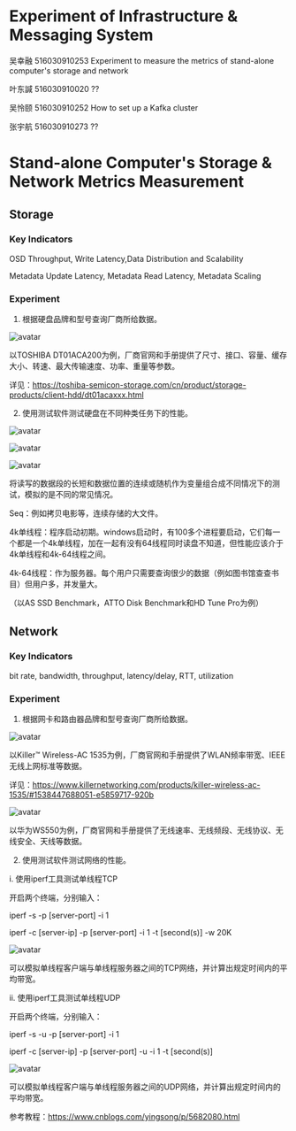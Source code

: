 # Experiment of Infrastructure & Messaging System

吴幸融 516030910253 Experiment to measure the metrics of stand-alone computer's storage and network

叶东諴 516030910020 ??

吴怜颐 516030910252 How to set up a Kafka cluster

张宇航 516030910273 ??


# Stand-alone Computer's Storage & Network Metrics Measurement

## Storage

### Key Indicators

OSD Throughput, Write Latency,Data Distribution and Scalability

Metadata Update Latency, Metadata Read Latency, Metadata Scaling

### Experiment

1) 根据硬盘品牌和型号查询厂商所给数据。

![avatar](https://github.com/black197/Introduction-to-Large-scale-cluster-management-system/blob/milky/pics/QQ%E6%88%AA%E5%9B%BE20181121174622.png?raw=true)

以TOSHIBA DT01ACA200为例，厂商官网和手册提供了尺寸、接口、容量、缓存大小、转速、最大传输速度、功率、重量等参数。

详见：https://toshiba-semicon-storage.com/cn/product/storage-products/client-hdd/dt01acaxxx.html

2) 使用测试软件测试硬盘在不同种类任务下的性能。

![avatar](https://github.com/black197/Introduction-to-Large-scale-cluster-management-system/blob/milky/pics/as-ssd-bench%20KXG50ZNV256G%20NVM%202018.11.21%2017-31-04.png?raw=true)

![avatar](https://github.com/black197/Introduction-to-Large-scale-cluster-management-system/blob/milky/pics/Untitled.jpg?raw=true)

![avatar](https://github.com/black197/Introduction-to-Large-scale-cluster-management-system/blob/milky/pics/21-______-2018_18-17.png?raw=true)

将读写的数据段的长短和数据位置的连续或随机作为变量组合成不同情况下的测试，模拟的是不同的常见情况。

Seq：例如拷贝电影等，连续存储的大文件。

4k单线程：程序启动初期。windows启动时，有100多个进程要启动，它们每一个都是一个4k单线程，加在一起有没有64线程同时读盘不知道，但性能应该介于4k单线程和4k-64线程之间。

4k-64线程：作为服务器。每个用户只需要查询很少的数据（例如图书馆查查书目）但用户多，并发量大。

（以AS SSD Benchmark，ATTO Disk Benchmark和HD Tune Pro为例）

## Network

### Key Indicators

bit rate, bandwidth, throughput, latency/delay, RTT, utilization

### Experiment

1) 根据网卡和路由器品牌和型号查询厂商所给数据。

![avatar](https://github.com/black197/Introduction-to-Large-scale-cluster-management-system/blob/milky/pics/QQ%E6%88%AA%E5%9B%BE20181121182727.png?raw=true)

以Killer™ Wireless-AC 1535为例，厂商官网和手册提供了WLAN频率带宽、IEEE无线上网标准等数据。

详见：https://www.killernetworking.com/products/killer-wireless-ac-1535/#1538447688051-e5859717-920b

![avatar](https://github.com/black197/Introduction-to-Large-scale-cluster-management-system/blob/milky/pics/QQ%E6%88%AA%E5%9B%BE20181121183234.png?raw=true)

以华为WS550为例，厂商官网和手册提供了无线速率、无线频段、无线协议、无线安全、天线等数据。

2) 使用测试软件测试网络的性能。

i. 使用iperf工具测试单线程TCP

开启两个终端，分别输入：

iperf -s -p [server-port] -i 1

iperf -c [server-ip] -p [server-port] -i 1 -t [second(s)] -w 20K

![avatar](https://github.com/black197/Introduction-to-Large-scale-cluster-management-system/blob/milky/pics/QQ%E6%88%AA%E5%9B%BE20181121210950.png?raw=true)

可以模拟单线程客户端与单线程服务器之间的TCP网络，并计算出规定时间内的平均带宽。

ii. 使用iperf工具测试单线程UDP

开启两个终端，分别输入：

iperf -s -u -p [server-port] -i 1

iperf -c [server-ip] -p [server-port] -u -i 1 -t [second(s)]

![avatar](https://github.com/black197/Introduction-to-Large-scale-cluster-management-system/blob/milky/pics/QQ%E6%88%AA%E5%9B%BE20181121215203.png?raw=true)

可以模拟单线程客户端与单线程服务器之间的UDP网络，并计算出规定时间内的平均带宽。

参考教程：https://www.cnblogs.com/yingsong/p/5682080.html